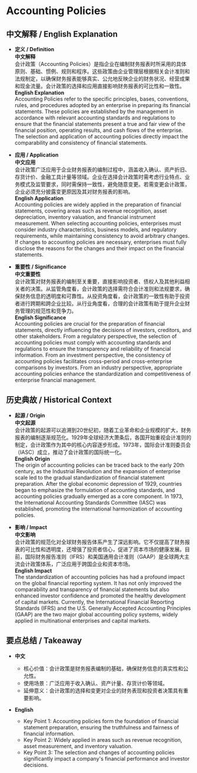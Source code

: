 # Accounting Policies

## 中文解释 / English Explanation

* **定义 / Definition**  
  **中文解释**  
  会计政策（Accounting Policies）是指企业在编制财务报表时所采用的具体原则、基础、惯例、规则和程序。这些政策由企业管理层根据相关会计准则和法规制定，以确保财务报表能够真实、公允地反映企业的财务状况、经营成果和现金流量。会计政策的选择和应用直接影响财务报表的可比性和一致性。  
  **English Explanation**  
  Accounting Policies refer to the specific principles, bases, conventions, rules, and procedures adopted by an enterprise in preparing its financial statements. These policies are established by the management in accordance with relevant accounting standards and regulations to ensure that the financial statements present a true and fair view of the financial position, operating results, and cash flows of the enterprise. The selection and application of accounting policies directly impact the comparability and consistency of financial statements.

* **应用 / Application**  
  **中文应用**  
  会计政策广泛应用于企业财务报表的编制过程中，涵盖收入确认、资产折旧、存货计价、金融工具计量等领域。企业在选择会计政策时需考虑行业特点、业务模式及监管要求，同时需保持一致性，避免随意变更。若需变更会计政策，企业必须充分披露变更原因及其对财务报表的影响。  
  **English Application**  
  Accounting policies are widely applied in the preparation of financial statements, covering areas such as revenue recognition, asset depreciation, inventory valuation, and financial instrument measurement. When selecting accounting policies, enterprises must consider industry characteristics, business models, and regulatory requirements, while maintaining consistency to avoid arbitrary changes. If changes to accounting policies are necessary, enterprises must fully disclose the reasons for the changes and their impact on the financial statements.

* **重要性 / Significance**  
  **中文重要性**  
  会计政策对财务报表的编制至关重要，直接影响投资者、债权人及其他利益相关者的决策。从监管角度看，会计政策的选择需符合会计准则和法规要求，确保财务信息的透明度和可靠性。从投资角度看，会计政策的一致性有助于投资者进行跨期和跨企业比较。从行业角度看，合理的会计政策有助于提升企业财务管理的规范性和竞争力。  
  **English Significance**  
  Accounting policies are crucial for the preparation of financial statements, directly influencing the decisions of investors, creditors, and other stakeholders. From a regulatory perspective, the selection of accounting policies must comply with accounting standards and regulations to ensure the transparency and reliability of financial information. From an investment perspective, the consistency of accounting policies facilitates cross-period and cross-enterprise comparisons by investors. From an industry perspective, appropriate accounting policies enhance the standardization and competitiveness of enterprise financial management.

## 历史典故 / Historical Context

* **起源 / Origin**  
  **中文起源**  
  会计政策的起源可以追溯到20世纪初，随着工业革命和企业规模的扩大，财务报表的编制逐渐规范化。1929年全球经济大萧条后，各国开始重视会计准则的制定，会计政策作为其中的核心内容逐步形成。1973年，国际会计准则委员会（IASC）成立，推动了会计政策的国际统一化。  
  **English Origin**  
  The origin of accounting policies can be traced back to the early 20th century, as the Industrial Revolution and the expansion of enterprise scale led to the gradual standardization of financial statement preparation. After the global economic depression of 1929, countries began to emphasize the formulation of accounting standards, and accounting policies gradually emerged as a core component. In 1973, the International Accounting Standards Committee (IASC) was established, promoting the international harmonization of accounting policies.

* **影响 / Impact**  
  **中文影响**  
  会计政策的规范化对全球财务报告体系产生了深远影响。它不仅提高了财务报表的可比性和透明度，还增强了投资者信心，促进了资本市场的健康发展。目前，国际财务报告准则（IFRS）和美国通用会计准则（GAAP）是全球两大主流会计政策体系，广泛应用于跨国企业和资本市场。  
  **English Impact**  
  The standardization of accounting policies has had a profound impact on the global financial reporting system. It has not only improved the comparability and transparency of financial statements but also enhanced investor confidence and promoted the healthy development of capital markets. Currently, the International Financial Reporting Standards (IFRS) and the U.S. Generally Accepted Accounting Principles (GAAP) are the two major global accounting policy systems, widely applied in multinational enterprises and capital markets.

## 要点总结 / Takeaway

* **中文**  
  - 核心价值：会计政策是财务报表编制的基础，确保财务信息的真实性和公允性。  
  - 使用场景：广泛应用于收入确认、资产计量、存货计价等领域。  
  - 延伸意义：会计政策的选择和变更对企业的财务表现和投资者决策具有重要影响。  

* **English**  
  - Key Point 1: Accounting policies form the foundation of financial statement preparation, ensuring the truthfulness and fairness of financial information.  
  - Key Point 2: Widely applied in areas such as revenue recognition, asset measurement, and inventory valuation.  
  - Key Point 3: The selection and changes of accounting policies significantly impact a company's financial performance and investor decisions.